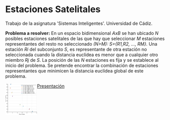 # Estaciones Satelitales
Trabajo de la asignatura 'Sistemas Inteligentes'. Universidad de Cádiz.

**Problema a resolver:**
En un espacio bidimensional *AxB* se han ubicado *N* posibles estaciones satelitales de las que
hay que seleccionar *M* estaciones representantes del resto no seleccionado *(N>M): S={R1,R2, ..., RM}.*
Una estación *Ri* del subconjunto *S*, es representante de otra estación no seleccionada cuando la distancia 
euclídea es menor que a cualquier otro miembro *Rj* de *S*. La posición de las *N* estaciones es fija y se 
establece al inicio del problema. Se pretende encontrar la combinación de estaciones representantes 
que minimicen la distancia euclídea global de este problema.


<img align="left" width="100" height="100" src="/SA/statsSA.eps">

[Presentación](/Presentation/presentation.pdf)
